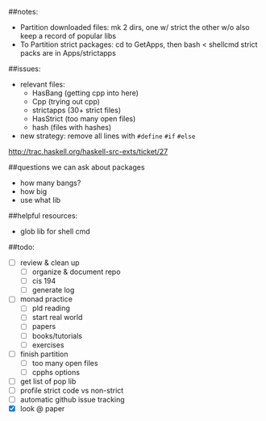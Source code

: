 ##notes: 
- Partition downloaded files: mk 2 dirs, one w/ strict the other w/o also keep a record of popular libs
- To Partition strict packages: cd to GetApps, then bash < shellcmd strict packs are in Apps/strictapps

##issues: 

- relevant files: 
  - HasBang (getting cpp into here)
  - Cpp (trying out cpp)
  - strictapps (30+ strict files)
  - HasStrict (too many open files)
  - hash (files with hashes)
- new strategy: remove all lines with `#define` `#if` `#else`

http://trac.haskell.org/haskell-src-exts/ticket/27

##questions we can ask about packages
- how many bangs?
- how big
- use what lib

##helpful resources:
- glob lib for shell cmd

##todo: 
- [ ] review & clean up
  - [ ] organize & document repo
  - [ ] cis 194
  - [ ] generate log
- [ ] monad practice
  - [ ] pld reading
  - [ ] start real world
  - [ ] papers
  - [ ] books/tutorials
  - [ ] exercises
- [ ] finish partition
  - [ ] too many open files
  - [ ] cpphs options
- [ ] get list of pop lib
- [ ] profile strict code vs non-strict
- [ ] automatic github issue tracking
- [x] look @ paper
